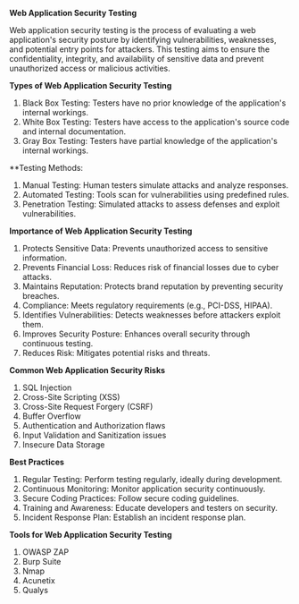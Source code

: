 **Web Application Security Testing**

Web application security testing is the process of evaluating a web application's security posture by identifying vulnerabilities, weaknesses, and potential entry points for attackers. This testing aims to ensure the confidentiality, integrity, and availability of sensitive data and prevent unauthorized access or malicious activities.

**Types of Web Application Security Testing**

1. Black Box Testing: Testers have no prior knowledge of the application's internal workings.
2. White Box Testing: Testers have access to the application's source code and internal documentation.
3. Gray Box Testing: Testers have partial knowledge of the application's internal workings.

**Testing Methods:

1. Manual Testing: Human testers simulate attacks and analyze responses.
2. Automated Testing: Tools scan for vulnerabilities using predefined rules.
3. Penetration Testing: Simulated attacks to assess defenses and exploit vulnerabilities.

**Importance of Web Application Security Testing**

1. Protects Sensitive Data: Prevents unauthorized access to sensitive information.
2. Prevents Financial Loss: Reduces risk of financial losses due to cyber attacks.
3. Maintains Reputation: Protects brand reputation by preventing security breaches.
4. Compliance: Meets regulatory requirements (e.g., PCI-DSS, HIPAA).
5. Identifies Vulnerabilities: Detects weaknesses before attackers exploit them.
6. Improves Security Posture: Enhances overall security through continuous testing.
7. Reduces Risk: Mitigates potential risks and threats.

**Common Web Application Security Risks**

1. SQL Injection
2. Cross-Site Scripting (XSS)
3. Cross-Site Request Forgery (CSRF)
4. Buffer Overflow
5. Authentication and Authorization flaws
6. Input Validation and Sanitization issues
7. Insecure Data Storage

**Best Practices**

1. Regular Testing: Perform testing regularly, ideally during development.
2. Continuous Monitoring: Monitor application security continuously.
3. Secure Coding Practices: Follow secure coding guidelines.
4. Training and Awareness: Educate developers and testers on security.
5. Incident Response Plan: Establish an incident response plan.

**Tools for Web Application Security Testing**

1. OWASP ZAP
2. Burp Suite
3. Nmap
4. Acunetix
5. Qualys
